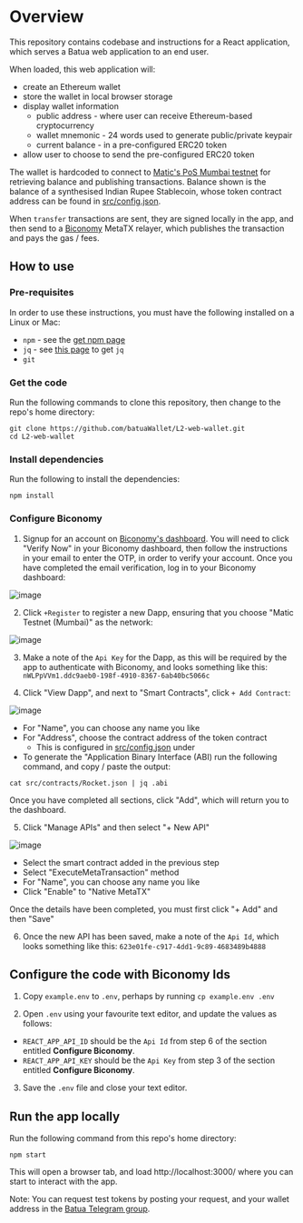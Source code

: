# Overview

This repository contains codebase and instructions for a React application, which serves a Batua web application to an end user.

When loaded, this web application will:

- create an Ethereum wallet
- store the wallet in local browser storage
- display wallet information
  - public address - where user can receive Ethereum-based cryptocurrency
  - wallet mnemonic - 24 words used to generate public/private keypair
  - current balance - in a pre-configured ERC20 token
- allow user to choose to send the pre-configured ERC20 token

The wallet is hardcoded to connect to [Matic's PoS Mumbai testnet](https://mumbai-explorer.matic.today/) for retrieving balance and publishing transactions. Balance shown is the balance of a synthesised Indian Rupee Stablecoin, whose token contract address can be found in [src/config.json](/src/config.json).

When `transfer` transactions are sent, they are signed locally in the app, and then send to a [Biconomy](https://www.biconomy.com/) MetaTX relayer, which publishes the transaction and pays the gas / fees.

## How to use

### Pre-requisites

In order to use these instructions, you must have the following installed on a Linux or Mac:

- `npm` - see the [get npm page](https://www.npmjs.com/get-npm)
- `jq` - see [this page](https://stedolan.github.io/jq/) to get `jq`
- `git`

### Get the code

Run the following commands to clone this repository, then change to the repo's home directory:
```
git clone https://github.com/batuaWallet/L2-web-wallet.git
cd L2-web-wallet
```

### Install dependencies

Run the following to install the dependencies:
```
npm install
```

### Configure Biconomy

1. Signup for an account on [Biconomy's dashboard](https://dashboard.biconomy.io/signup). You will need to click "Verify Now" in your Biconomy dashboard, then follow the instructions in your email to enter the OTP, in order to verify your account. Once you have completed the email verification, log in to your Biconomy dashboard:

![image](https://user-images.githubusercontent.com/2212651/96404754-4c537980-11f9-11eb-9471-9deb4001fc94.png)

2. Click `+Register` to register a new Dapp, ensuring that you choose "Matic Testnet (Mumbai)" as the network:

![image](https://user-images.githubusercontent.com/2212651/96404842-8c1a6100-11f9-11eb-9a99-7e8c0cdfe094.png)

3. Make a note of the `Api Key` for the Dapp, as this will be required by the app to authenticate with Biconomy, and looks something like this: `nWLPpVVm1.ddc9aeb0-198f-4910-8367-6ab40bc5066c`

4. Click "View Dapp", and next to "Smart Contracts", click `+ Add Contract`:

![image](https://user-images.githubusercontent.com/2212651/96405434-e536c480-11fa-11eb-9f6f-251fda9f8795.png)

- For "Name", you can choose any name you like
- For "Address", choose the contract address of the token contract
  - This is configured in [src/config.json](/src/config.json) under 
- To generate the "Application Binary Interface (ABI) run the following command, and copy / paste the output:
```
cat src/contracts/Rocket.json | jq .abi
```

Once you have completed all sections, click "Add", which will return you to the dashboard.

5. Click "Manage APIs" and then select "+ New API"

![image](https://user-images.githubusercontent.com/2212651/96405970-119f1080-11fc-11eb-9d3b-85764250d271.png)

- Select the smart contract added in the previous step
- Select "ExecuteMetaTransaction" method
- For "Name", you can choose any name you like
- Click "Enable" to "Native MetaTX"

Once the details have been completed, you must first click "+ Add" and then "Save"

6. Once the new API has been saved, make a note of the `Api Id`, which looks something like this: `623e01fe-c917-4dd1-9c89-4683489b4888`

## Configure the code with Biconomy Ids

1. Copy `example.env` to `.env`, perhaps by running `cp example.env .env`

2. Open `.env` using your favourite text editor, and update the values as follows:

- `REACT_APP_API_ID` should be the `Api Id` from step 6 of the section entitled **Configure Biconomy**.
- `REACT_APP_API_KEY` should be the `Api Key` from step 3 of the section entitled **Configure Biconomy**.

3. Save the `.env` file and close your text editor.

## Run the app locally

Run the following command from this repo's home directory:
```
npm start
```
This will open a browser tab, and load http://localhost:3000/ where you can start to interact with the app.

Note: You can request test tokens by posting your request, and your wallet address in the [Batua Telegram group](https://t.me/batuaWallet).

